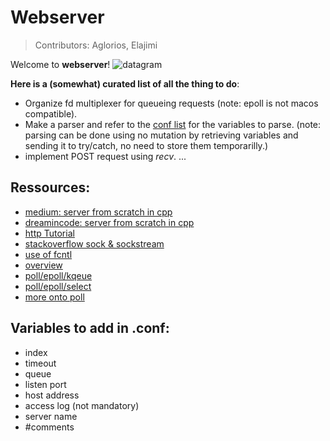 # Webserver
> Contributors: Aglorios, Elajimi

Welcome to **webserver**!
![datagram](https://media.geeksforgeeks.org/wp-content/uploads/Socket-Programming-in-C-C-.jpg)


__Here is a (somewhat) curated list of all the thing to do__:

- Organize fd multiplexer for queueing requests (note: epoll is not macos compatible).
- Make a parser and refer to the [conf list](#conf) for the variables to parse. (note: parsing can be done using no mutation by 
retrieving variables and sending it to try/catch, no need to store them temporarilly.)
- implement POST request using *recv*.
...




## Ressources:
- [medium: server from scratch in cpp](https://medium.com/from-the-scratch/http-server-what-do-you-need-to-know-to-build-a-simple-http-server-from-scratch-d1ef8945e4fa)
- [dreamincode: server from scratch in cpp](https://www.dreamincode.net/forums/topic/222927-part-1-server-from-scratch/)
- [http Tutorial](https://www.tutorialspoint.com/http/index.htm)
- [stackoverflow sock & sockstream](https://stackoverflow.com/questions/5815675/what-is-sock-dgram-and-sock-stream)
- [use of fcntl](https://youtu.be/A5vyIcBMPKo)
- [overview](https://www.geeksforgeeks.org/socket-programming-cc/)
- [poll/epoll/kqeue](https://copyconstruct.medium.com/the-method-to-epolls-madness-d9d2d6378642)
- [poll/epoll/select](https://www.softprayog.in/programming/io-multiplexing-select-poll-epoll-in-linux)
- [more onto poll](https://www.reddit.com/r/C_Programming/comments/eeqi8r/understanding_how_to_use_poll_in_socket/)

## Variables to add in .conf:

- index
- timeout
- queue
- listen port
- host address
- access log (not mandatory)
- server name
- #comments

